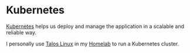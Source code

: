 # Kubernetes

[Kubernetes](https://kubernetes.io/) helps us deploy and manage the application in a scalable and reliable way.

I personally use [Talos Linux](https://www.talos.dev/) in my [Homelab](https://wcygan.github.io/anton/) to run a Kubernetes cluster.
